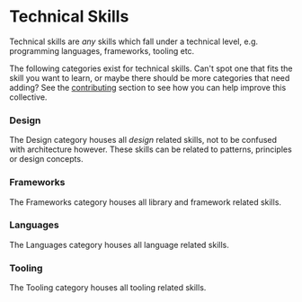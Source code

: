 # Technical Skills

Technical skills are _any_ skills which fall under a technical level, e.g. programming languages, frameworks, tooling etc. 

The following categories exist for technical skills. Can't spot one that fits the skill you want to learn, or maybe there should be more categories that need adding? See the [contributing](../../contributing.md) section to see how you can help improve this collective.

### Design

The Design category houses all _design_ related skills, not to be confused with architecture however. These skills can be related to patterns, principles or design concepts.

### Frameworks

The Frameworks category houses all library and framework related skills.

### Languages

The Languages category houses all language related skills.

### Tooling

The Tooling category houses all tooling related skills.